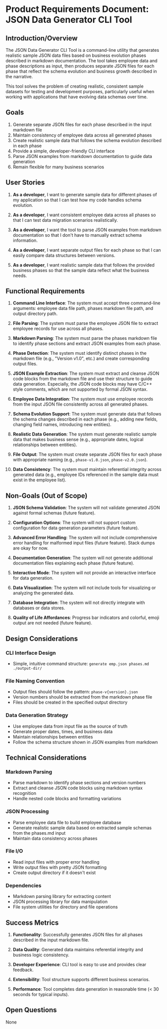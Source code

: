 # Product Requirements Document: JSON Data Generator CLI Tool

## Introduction/Overview

The JSON Data Generator CLI Tool is a command-line utility that generates realistic sample JSON data files based on business evolution phases described in markdown documentation. The tool takes employee data and phase descriptions as input, then produces separate JSON files for each phase that reflect the schema evolution and business growth described in the narrative.

This tool solves the problem of creating realistic, consistent sample datasets for testing and development purposes, particularly useful when working with applications that have evolving data schemas over time.

## Goals

1. Generate separate JSON files for each phase described in the input markdown file
2. Maintain consistency of employee data across all generated phases
3. Create realistic sample data that follows the schema evolution described in each phase
4. Provide a simple, developer-friendly CLI interface
5. Parse JSON examples from markdown documentation to guide data generation
6. Remain flexible for many business scenarios

## User Stories

1. **As a developer**, I want to generate sample data for different phases of my application so that I can test how my code handles schema evolution.

2. **As a developer**, I want consistent employee data across all phases so that I can test data migration scenarios realistically.

3. **As a developer**, I want the tool to parse JSON examples from markdown documentation so that I don't have to manually extract schema information.

4. **As a developer**, I want separate output files for each phase so that I can easily compare data structures between versions.

5. **As a developer**, I want realistic sample data that follows the provided business phases so that the sample data reflect what the business needs.

## Functional Requirements

1. **Command Line Interface**: The system must accept three command-line arguments: employee data file path, phases markdown file path, and output directory path.

2. **File Parsing**: The system must parse the employee JSON file to extract employee records for use across all phases.

3. **Markdown Parsing**: The system must parse the phases markdown file to identify phase sections and extract JSON examples from each phase.

4. **Phase Detection**: The system must identify distinct phases in the markdown file (e.g., "Version v1.0", etc.) and create corresponding output files.

5. **JSON Example Extraction**: The system must extract and cleanse JSON code blocks from the markdown file and use their structure to guide data generation. Especially, the JSON code blocks may have C/C++ style comments, which are not supported by formal JSON syntax.

6. **Employee Data Integration**: The system must use employee records from the input JSON file consistently across all generated phases.

7. **Schema Evolution Support**: The system must generate data that follows the schema changes described in each phase (e.g., adding new fields, changing field names, introducing new entities).

8. **Realistic Data Generation**: The system must generate realistic sample data that makes business sense (e.g., appropriate dates, logical relationships between entities).

9. **File Output**: The system must create separate JSON files for each phase with appropriate naming (e.g., `phase-v1.0.json`, `phase-v2.0.json`).

10. **Data Consistency**: The system must maintain referential integrity across generated data (e.g., employee IDs referenced in the sample data must exist in the employee list).

## Non-Goals (Out of Scope)

1. **JSON Schema Validation**: The system will not validate generated JSON against formal schemas (future feature).

2. **Configuration Options**: The system will not support custom configuration for data generation parameters (future feature).

3. **Advanced Error Handling**: The system will not include comprehensive error handling for malformed input files (future feature). Stack dumps are okay for now.

4. **Documentation Generation**: The system will not generate additional documentation files explaining each phase (future feature).

5. **Interactive Mode**: The system will not provide an interactive interface for data generation.

6. **Data Visualization**: The system will not include tools for visualizing or analyzing the generated data.

7. **Database Integration**: The system will not directly integrate with databases or data stores.

8. **Quality of Life Affordances**: Progress bar indicators and colorful, emoji output are not needed (future feature).

## Design Considerations

### CLI Interface Design
- Simple, intuitive command structure: `generate emp.json phases.md ./output-dir/`

### File Naming Convention
- Output files should follow the pattern: `phase-v{version}.json`
- Version numbers should be extracted from the markdown phase file
- Files should be created in the specified output directory

### Data Generation Strategy
- Use employee data from input file as the source of truth
- Generate proper dates, times, and business data
- Maintain relationships between entities
- Follow the schema structure shown in JSON examples from markdown

## Technical Considerations

### Markdown Parsing
- Parse markdown to identify phase sections and version numbers
- Extract and cleanse JSON code blocks using markdown syntax recognition
- Handle nested code blocks and formatting variations

### JSON Processing
- Parse employee data file to build employee database
- Generate realistic sample data based on extracted sample schemas from the phases.md input
- Maintain data consistency across phases

### File I/O
- Read input files with proper error handling
- Write output files with pretty JSON formatting
- Create output directory if it doesn't exist

### Dependencies
- Markdown parsing library for extracting content
- JSON processing library for data manipulation
- File system utilities for directory and file operations

## Success Metrics

1. **Functionality**: Successfully generates JSON files for all phases described in the input markdown file.

2. **Data Quality**: Generated data maintains referential integrity and business logic consistency.

3. **Developer Experience**: CLI tool is easy to use and provides clear feedback.

4. **Extensibility**: Tool structure supports different business scenarios.

5. **Performance**: Tool completes data generation in reasonable time (< 30 seconds for typical inputs).

## Open Questions

None
